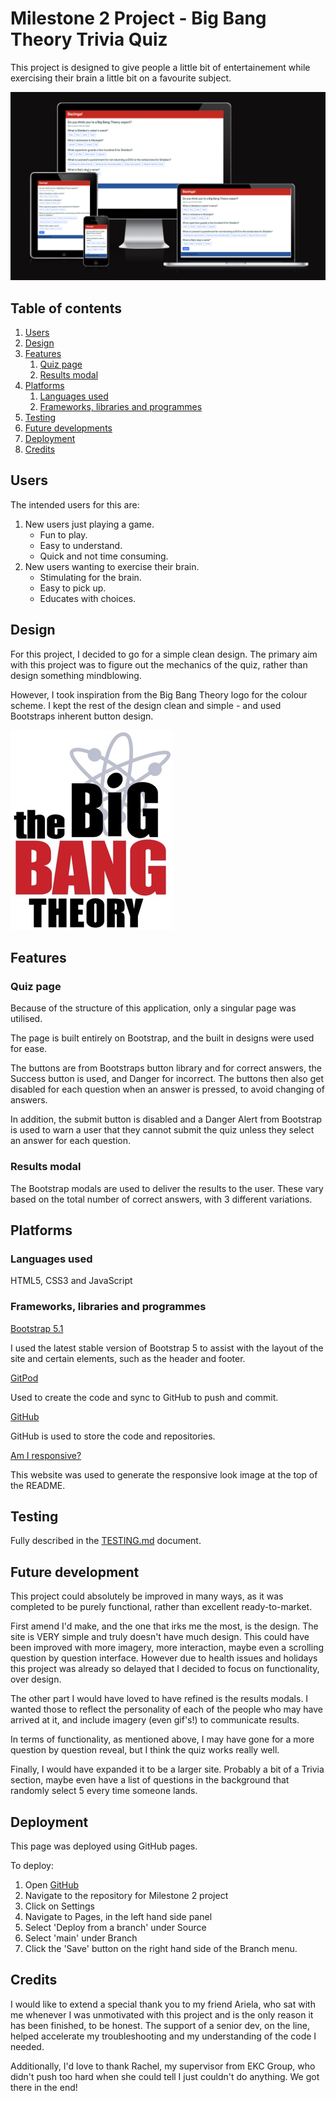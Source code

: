 # Milestone 2 Project - Big Bang Theory Trivia Quiz

This project is designed to give people a little bit of entertainement while exercising their brain a little bit on a favourite subject.

![amIresponsive screenshot](assets/readme_files/responsive_screenshot.png)

## Table of contents

1. [Users](#users)
2. [Design](#design)
3. [Features](#features)
    1. [Quiz page](#quiz-page)
    2. [Results modal](#results-modal)
4. [Platforms](#platforms)
    1. [Languages used](#languages-used)
    2. [Frameworks, libraries and programmes](#frameworks-libraries-and-programmes)
5. [Testing](#testing)
6. [Future developments](#future-development)
7. [Deployment](#deployment)
8. [Credits](#credits)

## Users 

The intended users for this are:
1. New users just playing a game.
    - Fun to play.
    - Easy to understand.
    - Quick and not time consuming.
2. New users wanting to exercise their brain.
    - Stimulating for the brain.
    - Easy to pick up.
    - Educates with choices.

## Design

For this project, I decided to go for a simple clean design. The primary aim with this project was to figure out the mechanics of the quiz, rather than design something mindblowing.

However, I took inspiration from the Big Bang Theory logo for the colour scheme. I kept the rest of the design clean and simple - and used Bootstraps inherent button design. 

![TBBT Logo](assets/readme_files/TBBT_logo_small.jpeg)

## Features

### Quiz page

Because of the structure of this application, only a singular page was utilised. 

The page is built entirely on Bootstrap, and the built in designs were used for ease. 

The buttons are from Bootstraps button library and for correct answers, the Success button is used, and Danger for incorrect. The buttons then also get disabled for each question when an answer is pressed, to avoid changing of answers.

In addition, the submit button is disabled and a Danger Alert from Bootstrap is used to warn a user that they cannot submit the quiz unless they select an answer for each question.

### Results modal

The Bootstrap modals are used to deliver the results to the user. These vary based on the total number of correct answers, with 3 different variations.

## Platforms

### Languages used
HTML5, CSS3 and JavaScript

### Frameworks, libraries and programmes

[Bootstrap 5.1](https://getbootstrap.com/)

I used the latest stable version of Bootstrap 5 to assist with the layout of the site and certain elements, such as the header and footer.

[GitPod](https://gitpod.io)

Used to create the code and sync to GitHub to push and commit.

[GitHub](https://github.com)

GitHub is used to store the code and repositories.

[Am I responsive?](https://ui.dev/amiresponsive)

This website was used to generate the responsive look image at the top of the README.

## Testing

Fully described in the [TESTING.md](TESTING.md) document.

## Future development

This project could absolutely be improved in many ways, as it was completed to be purely functional, rather than excellent ready-to-market.

First amend I'd make, and the one that irks me the most, is the design. The site is VERY simple and truly doesn't have much design. This could have been improved with more imagery, more interaction, maybe even a scrolling question by question interface. However due to health issues and holidays this project was already so delayed that I decided to focus on functionality, over design.

The other part I would have loved to have refined is the results modals. I wanted those to reflect the personality of each of the people who may have arrived at it, and include imagery (even gif's!) to communicate results.

In terms of functionality, as mentioned above, I may have gone for a more question by question reveal, but I think the quiz works really well.

Finally, I would have expanded it to be a larger site. Probably a bit of a Trivia section, maybe even have a list of questions in the background that randomly select 5 every time someone lands. 

## Deployment

This page was deployed using GitHub pages.

To deploy:

1. Open [GitHub](https://github.com/mutkovicova)
2. Navigate to the repository for Milestone 2 project
3. Click on Settings
4. Navigate to Pages, in the left hand side panel
5. Select 'Deploy from a branch' under Source
6. Select 'main' under Branch
7. Click the 'Save' button on the right hand side of the Branch menu.


## Credits

I would like to extend a special thank you to my friend Ariela, who sat with me whenever I was unmotivated with this project and is the only reason it has been finished, to be honest. The support of a senior dev, on the line, helped accelerate my troubleshooting and my understanding of the code I needed. 

Additionally, I'd love to thank Rachel, my supervisor from EKC Group, who didn't push too hard when she could tell I just couldn't do anything. We got there in the end!

